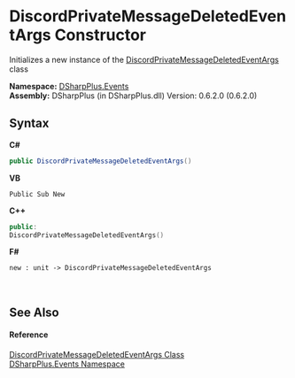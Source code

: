# DiscordPrivateMessageDeletedEventArgs Constructor 
 

Initializes a new instance of the <a href="f2dcb337-1daf-388b-f066-095137dba901">DiscordPrivateMessageDeletedEventArgs</a> class

**Namespace:**&nbsp;<a href="c92bdbbe-3dbb-8f2c-d215-691d3e9855e1">DSharpPlus.Events</a><br />**Assembly:**&nbsp;DSharpPlus (in DSharpPlus.dll) Version: 0.6.2.0 (0.6.2.0)

## Syntax

**C#**<br />
``` C#
public DiscordPrivateMessageDeletedEventArgs()
```

**VB**<br />
``` VB
Public Sub New
```

**C++**<br />
``` C++
public:
DiscordPrivateMessageDeletedEventArgs()
```

**F#**<br />
``` F#
new : unit -> DiscordPrivateMessageDeletedEventArgs
```

<br />

## See Also


#### Reference
<a href="f2dcb337-1daf-388b-f066-095137dba901">DiscordPrivateMessageDeletedEventArgs Class</a><br /><a href="c92bdbbe-3dbb-8f2c-d215-691d3e9855e1">DSharpPlus.Events Namespace</a><br />